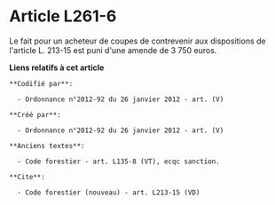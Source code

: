 # Article L261-6

Le fait pour un acheteur de coupes de contrevenir aux dispositions de l'article L. 213-15 est puni d'une amende de 3 750
euros.

**Liens relatifs à cet article**

	**Codifié par**:

	  - Ordonnance n°2012-92 du 26 janvier 2012 - art. (V)

	**Créé par**:

	  - Ordonnance n°2012-92 du 26 janvier 2012 - art. (V)

	**Anciens textes**:

	  - Code forestier - art. L135-8 (VT), ecqc sanction.

	**Cite**:

	  - Code forestier (nouveau) - art. L213-15 (VD)

